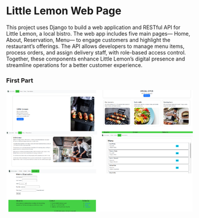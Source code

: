 # Little Lemon Web Page

This project uses Django to build a web application and RESTful API for Little Lemon, a local bistro. The web app includes five main pages— Home, About, Reservation, Menu— to engage customers and highlight the restaurant’s offerings. The API allows developers to manage menu items, process orders, and assign delivery staff, with role-based access control. Together, these components enhance Little Lemon’s digital presence and streamline operations for a better customer experience.

### First Part
![sf](./static/par1.png)
